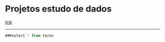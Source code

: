 # Projetos estudo de dados

[link](https://docs.github.com/pt/get-started/writing-on-github/getting-started-with-writing-and-formatting-on-github/basic-writing-and-formatting-syntax)

---------------------------
```sql
###select * from teste


